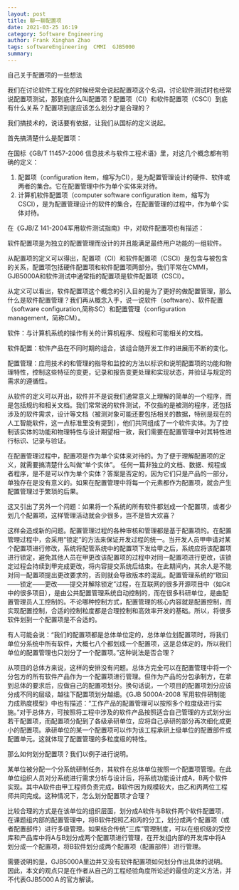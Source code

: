 ```yaml
---
layout: post
title: 聊一聊配置项
date: 2021-03-25 16:19
category: Software Engineering
author: Frank Xinghan Zhao
tags: softwareEngineering  CMMI  GJB5000
summary: 
---
```


自己关于配置项的一些想法






我们在讨论软件工程化的时候经常会说起配置项这个名词，讨论软件测试时也经常说配置项测试，那到底什么叫配置项？配置项（CI）和软件配置项（CSCI）到底有什么关系？配置项到底应该怎么划分才是合理的？

我们搞技术的，说话要有依据，让我们从国标的定义说起。

首先搞清楚什么是配置项：

在国标《GB/T 11457-2006 信息技术与软件工程术语》里，对这几个概念都有明确的定义：

1. 配置项（configuration item，缩写为CI），是为配置管理设计的硬件、软件或两者的集合。它在配置管理中作为单个实体来对待。
2. 计算机软件配置项（computer software configuration item，缩写为CSCI），是为配置管理设计的软件的集合，在配置管理的过程中，作为单个实体对待。

在《GJB/Z 141-2004军用软件测试指南》中，对软件配置项也有描述：

软件配置项是为独立的配置管理而设计的并且能满足最终用户功能的一组软件。

从配置项的定义可以得出，配置项（CI）和软件配置项（CSCI）是包含与被包含的关系，配置项包括硬件配置项和软件配置项两部分。我们平常在CMMI，GJB5000A和软件测试中通常指的配置项是软件配置项（CSCI）。

从定义可以看出，软件配置项这个概念的引入目的是为了更好的做配置管理，那么什么是软件配置管理？我们再从概念入手，说一说软件（software）、软件配置（software configuration,简称SC）和配置管理（configuration management，简称CM）。

软件：与计算机系统的操作有关的计算机程序、规程和可能相关的文档。

软件配置：软件产品在不同时期的组合，该组合随开发工作的进展而不断的变化。

配置管理：应用技术的和管理的指导和监控的方法以标识和说明配置项的功能和物理特性，控制这些特征的变更，记录和报告变更处理和实现状态，并验证与规定的需求的遵循性。

从软件的定义可以开出，软件并不是说我们通常意义上理解的简单的一个程序，而是包括规约和相关文档。我们常常说的软件测试，不仅指的是被测的程序，还包括涉及的软件需求，设计等文档（被测对象可能还要包括相关的数据，特别是现在的人工智能软件，这一点标准里没有提到），他们共同组成了一个软件实体。为了控制该实体的功能和物理特性与设计期望相一致，我们需要在配置管理中对其特性进行标识、记录与验证。

在配置管理过程中，配置项是作为单个实体来对待的。为了便于理解配置项的定义，就需要搞清楚什么叫做“单个实体”。
任何一篇非独立的文档、数据、规程或者程序，是不是可以作为单个实体？答案是否定的，因为它们只是产品的一部分，单独存在是没有意义的。如果在配置管理中将每一个元素都作为配置项，就会产生配置管理过于繁琐的后果。

这又引出了另外一个问题：如果将一个系统的所有软件都划成一个配置项，或者少划几个配置项，这样管理活动就会少很多，岂不是皆大欢喜？

这样会造成新的问题。配置管理过程的各种审核和管理都是基于配置项的。在配置管理过程中，会采用“锁定”的方法来保证开发过程的统一。当开发人员甲申请对某个配置项进行修改，系统将配管系统中的配置项下发给甲之后，系统应将该配置项进行锁定，避免其他人员在甲更改该配置项的过程中对同一配置项进行更改，该锁定过程会持续到甲完成更改，将内容提交系统后结束。在此期间内，其余人是不能对同一配置项提出更改要求的，否则就会导致版本的混乱。配置管理系统的“取回——锁定——更改——提交并解除锁定”过程，在互联网的很多开源项目中（如Git中的很多项目），是由公共配置管理系统自动控制的，而在很多科研单位，是由配置管理员人工控制的。不论哪种控制方式，配置管理的核心内容就是配置控制，而实现配置控制，合适的控制粒度都是合理控制和高效率开发的基础。所以，将很多软件划到一个配置项是不合适的。

有人可能会说：“我们的配置项都是总体单位定的，总体单位划配置项时，将我们单位分系统中所有软件，大概七八个都划成一个配置项，这是总体定的，所以我们单位的配置管理也只划分了一个配置项。”这种说法是否合理？

从项目的总体方来说，这样的安排没有问题。总体方完全可以在配置管理中将一个分包方的所有软件产品作为一个配置项进行管理。但作为产品的分包承制方，在拿到总体的要求后，应做自己的配置项划分。换句话说，一个项目的配置项划分应该分成不同的层级，越往下配置项划分越细。《GJB 5000A-2008 军用软件研制能力成熟度模型》中也有描述：“工作产品的配置管理可以按照多个粒度级进行实施。”对于总体方，可按照将工程中涉及的软件产品按照适合自己管理的方式划分出若干配置项，而配置项分配到了各级承研单位，应将自己承研的部分再次细化成更小的配置项。承研单位的某一个配置项可以作为该工程承研上级单位的配置部件或配置单元。这就体现了配置管理的多粒度级的特性。

那么如何划分配置项？我们以例子进行说明。

某单位被分配一个分系统研制任务，其软件在总体单位按照一个配置项管理。在此单位组织人员对分系统进行需求分析与设计后，将系统功能设计成A，B两个软件实现。其中A软件由甲工程师负责完成，B软件因为规模较大，由乙和丙两位工程师共同完成。这种情况下，怎么划分配置项才合理？

比较合理的方式是在该单位的组织层面，划分成A软件与B软件两个软件配置项，在课题组内部的配置管理中，将B软件按照乙和丙的分工，划分成两个配置项（或者配置部件）进行多级管理。如果结合传统“三库”管理制度，可以在组织级的受控库和产品库中将A与B划分成两个配置项进行管理，在开发组内部的开发库中将A划分成一个配置项，将B软件划分成两个配置项（配置部件）进行管理。

需要说明的是，GJB5000A里边并又没有软件配置项如何划分作出具体的说明。因此，本文的观点只是在作者从自己的工程经验角度所论述的最佳的定义方法，并不代表GJB5000Ａ的官方解读。


